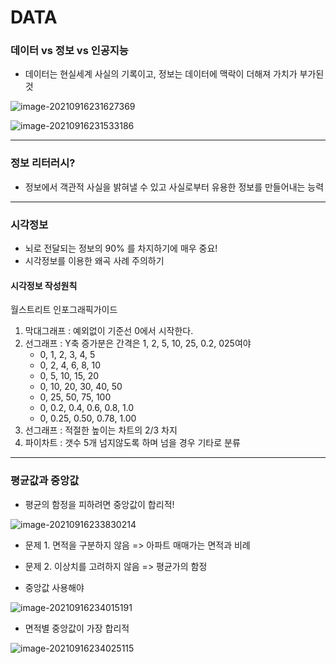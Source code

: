 # DATA

### 데이터 vs 정보 vs 인공지능

- 데이터는 현실세계 사실의 기록이고, 정보는 데이터에 맥락이 더해져 가치가 부가된 것

![image-20210916231627369](/Users/euijinpang/TIL/data/Data.assets/image-20210916231627369.png)

![image-20210916231533186](/Users/euijinpang/TIL/data/Data.assets/image-20210916231533186.png)

---



### 정보 리터러시?

- 정보에서 객관적 사실을 밝혀낼 수 있고 사실로부터 유용한 정보를 만들어내는 능력



---



### 시각정보

- 뇌로 전달되는 정보의 90% 를 차지하기에 매우 중요!
- 시각정보를 이용한 왜곡 사례 주의하기



#### 시각정보 작성원칙

월스트리트 인포그래픽가이드

1. 막대그래프 : 예외없이 기준선 0에서 시작한다.
2. 선그래프 : Y축 증가분은 간격은 1, 2, 5, 10, 25, 0.2, 025여야
   - 0, 1, 2, 3, 4, 5
   - 0, 2, 4, 6, 8, 10
   - 0, 5, 10, 15, 20
   - 0, 10, 20, 30, 40, 50
   - 0, 25, 50, 75, 100
   - 0, 0.2, 0.4, 0.6, 0.8, 1.0
   - 0, 0.25, 0.50, 0.78, 1.00
3. 선그래프 : 적절한 높이는 차트의 2/3 차지
4. 파이차트 : 갯수 5개 넘지않도록 하며 넘을 경우 기타로 분류



---



### 평균값과 중앙값

- 평균의 함정을 피하려면 중앙값이 합리적!

![image-20210916233830214](/Users/euijinpang/TIL/data/Data.assets/image-20210916233830214.png)



- 문제 1. 면적을 구분하지 않음 => 아파트 매매가는 면적과 비례
- 문제 2. 이상치를 고려하지 않음 => 평균가의 함정

- 중앙값 사용해야

![image-20210916234015191](/Users/euijinpang/TIL/data/Data.assets/image-20210916234015191.png)

- 면적별 중앙값이 가장 합리적

![image-20210916234025115](/Users/euijinpang/TIL/data/Data.assets/image-20210916234025115.png)

